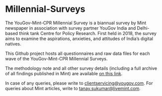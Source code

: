 # Millennial-Surveys

The YouGov-Mint-CPR Millennial Survey is a biannual survey by Mint newspaper in association with survey partner YouGov India and Delhi-based think tank Centre for Policy Research. First held in 2018, the survey aims to examine the aspirations, anxieties, and attitudes of India’s digital natives.

This Github project hosts all questionnaires and raw data files for each wave of the YouGov-Mint-CPR Millennial Surveys.

The methodology note and all other survey details (including a full archive of all findings published in Mint) are available <a href='https://docs.google.com/spreadsheets/d/1Gou-sB3bBZ3JeDWWDckUXD64vbHn2pip/edit#gid=545292294'>on this link</a>.

In case of any queries, please write to clientservicing@yougov.com. For queries about Mint articles, write to tanay.sukumar@livemint.com.
